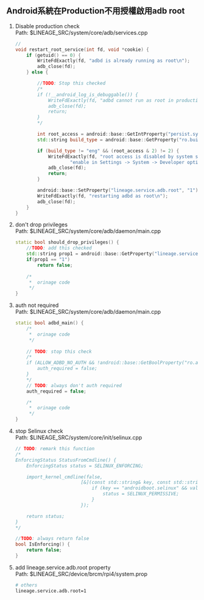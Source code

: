 ## Android系統在Production不用授權啟用adb root

1. Disable production check \
    Path: $LINEAGE_SRC/system/core/adb/services.cpp
    ```cpp
    //
    void restart_root_service(int fd, void *cookie) {
        if (getuid() == 0) {
            WriteFdExactly(fd, "adbd is already running as root\n");
            adb_close(fd);
        } else {

            //TODO: Stop this checked
            /*
            if (!__android_log_is_debuggable()) {
                WriteFdExactly(fd, "adbd cannot run as root in production builds\n");
                adb_close(fd);
                return;
            }
            */

            int root_access = android::base::GetIntProperty("persist.sys.root_access", 0);
            std::string build_type = android::base::GetProperty("ro.build.type", "");

            if (build_type != "eng" && (root_access & 2) != 2) {
                WriteFdExactly(fd, "root access is disabled by system setting - "
                        "enable in Settings -> System -> Developer options\n");
                adb_close(fd);
                return;
            }

            android::base::SetProperty("lineage.service.adb.root", "1");
            WriteFdExactly(fd, "restarting adbd as root\n");
            adb_close(fd);
        }
    }
    ```
2. don't drop privileges \
    Path: $LINEAGE_SRC/system/core/adb/daemon/main.cpp
    ```cpp
    static bool should_drop_privileges() {
        //TODO: add this checked
        std::string prop1 = android::base::GetProperty("lineage.service.adb.root", "");
        if(prop1 == "1")
            return false;
        
        /* 
         *  orinage code 
         */
    }
    ```
3. auth not required \
    Path: $LINEAGE_SRC/system/core/adb/daemon/main.cpp
    ```cpp
    static bool adbd_main() {
        /* 
         *  orinage code 
         */
        
        // TODO: stop this check
        /*
        if (ALLOW_ADBD_NO_AUTH && !android::base::GetBoolProperty("ro.adb.secure", false)) {
            auth_required = false;
        }
        */
        // TODO: always don't auth required
        auth_required = false;  

        /* 
         *  orinage code 
         */
    }
    ```
4. stop Selinux check \
    Path: $LINEAGE_SRC/system/core/init/selinux.cpp
    ```cpp
    // TODO: remark this function
    /*
    EnforcingStatus StatusFromCmdline() {
        EnforcingStatus status = SELINUX_ENFORCING;

        import_kernel_cmdline(false,
                            [&](const std::string& key, const std::string& value, bool in_qemu) {
                                if (key == "androidboot.selinux" && value == "permissive") {
                                    status = SELINUX_PERMISSIVE;
                                }
                            });

        return status;
    }
    */

    //TODO: always return false
    bool IsEnforcing() {
        return false;
    }
    ```
5. add lineage.service.adb.root property \
    Path: $LINEAGE_SRC/device/brcm/rpi4/system.prop
    ```bash
    # others
    lineage.service.adb.root=1
    ```
